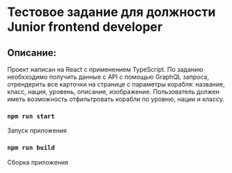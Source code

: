 # Тестовое задание для должности Junior frontend developer

## Описание:
Проект написан на React с применением TypeScript. По заданию необхходимо получить данные с API с помощью GraphQL запроса, отрендерить все карточки на странице с параметры корабля: название, класс, нация, уровень, описание, изображение. Пользователь должен иметь возможность отфильтровать корабли по уровню, нации и классу.

### `npm run start`
Запуск приложения

### `npm run build`
Сборка приложения
